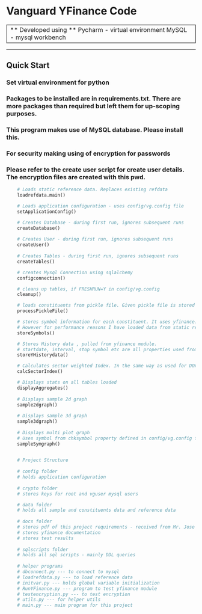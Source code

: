 # Vanguard YFinance Code

<table border=1 cellpadding=10>
<tr>
<td>
** Developed using **
Pycharm - virtual environment
MySQL - mysql workbench
</td>
</tr>
</table>

---

## Quick Start

### Set virtual environment for python
### Packages to be installed are in requirements.txt. There are more packages than required but left them for up-scoping purposes.
### This program makes use of MySQL database. Please install this.
### For security making using of encryption for passwords
### Please refer to the create user script for create user details. The encryption files are created with this pwd.

```python
    # Loads static reference data. Replaces existing refdata    
    loadrefdata.main()

    # Loads application configuration - uses config/vg.config file
    setApplicationConfig()

    # Creates Database - during first run, ignores subsequent runs
    createDatabase()
    
    # Creates User - during first run, ignores subsequent runs
    createUser()
    
    # Creates Tables - during first run, ignores subsequent runs
    createTables()

    # creates Mysql Connection using sqlalchemy
    configconnection()

    # cleans up tables, if FRESHRUN=Y in config/vg.config
    cleanup()

    # loads constituents from pickle file. Given pickle file is stored in data/constituents_history.pkl file 
    processPickleFile()

    # stores symbol information for each constituent. It uses yfinance.info file. 
    # However for performance reasons I have loaded data from static reference data.
    storeSymbols()

    # Stores History data , pulled from yfinance module. 
    # startdate, interval, stop symbol etc are all properties used from config/vg.config file
    storeYHistorydata()

    # Calculates sector weighted Index. In the same way as used for DOW Price weighted Index
    calcSectorIndex()

    # Displays stats on all tables loaded
    displayAggregates()
    
    # Displays sample 2d graph
    sample2dgraph()
    
    # Displays sample 3d graph
    sample3dgraph()
    
    # Displays multi plot graph
    # Uses symbol from chksymbol property defined in config/vg.config file
    sampleSymgraph()
    

```


```python
    # Project Structure  
    
    # config folder
    # holds application configuration
    
    # crypto folder
    # stores keys for root and vguser mysql users    

    # data folder 
    # holds all sample and constituents data and reference data
    
    # docs folder
    # stores pdf of this project requirements - received from Mr. Jose Arguelles
    # stores yfinance documentation
    # stores test results
    
    # sqlscripts folder
    # holds all sql scripts - mainly DDL queries
    
    # helper programs
    # dbconnect.py --- to connect to mysql
    # loadrefdata.py --- to load reference data
    # initvar.py --- holds global variable initialization
    # RunYFinance.py --- program to test yfinance module
    # testencryption.py --- to test encryption
    # utils.py --- for helper utils
    # main.py --- main program for this project

```

